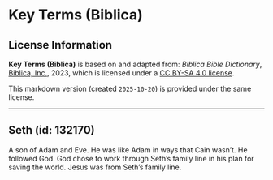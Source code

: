 # Key Terms (Biblica)

## License Information

**Key Terms (Biblica)** is based on and adapted from: _Biblica Bible Dictionary_, [Biblica, Inc.](https://www.biblica.com/), 2023, which is licensed under a [CC BY-SA 4.0 license](https://creativecommons.org/licenses/by-sa/4.0/legalcode.en).

This markdown version (created `2025-10-20`) is provided under the same license.



--------------------------------

## Seth (id: 132170)

A son of Adam and Eve. He was like Adam in ways that Cain wasn’t. He followed God. God chose to work through Seth’s family line in his plan for saving the world. Jesus was from Seth’s family line.


